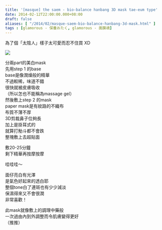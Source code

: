 ```yaml
---
title: '[masque] the saem - bio-balance hanbang 3D mask tae-eum type'
date: 2014-02-12T22:00:00.000+08:00
draft: false
aliases: [ "/2014/02/masque-saem-bio-balance-hanbang-3d-mask.html" ]
tags : [glamorous - 保養おたく, glamorous - 面膜魂]
---
```


為了個「太陰人」樣子太可愛而忍不住買 XD  

![](/images/thesaemtaeeum.jpg)

分兩part的美白mask  
先用step 1 的base  
base是像潤燥般的精華  
不過較稀，味道不錯  
很快就被皮膚吸收  
（所以怎也不能稱為massage gel）  
然後敷上step 2 的mask  
paper mask是有紋路的不織布  
布質不薄不厚  
3D剪裁鼻子位夠長  
加上是掛耳式的  
就算打觔斗都不會跌  
整塊敷上去超貼面  
  
敷20-25分鐘  
剩下精華再按摩按摩  
  
哇哇哇～   
  
面仔亮白有光澤  
是氣色好起來的透白耶  
整個tone白了連斑也有少少減淡  
保濕得來又不會很潤  
非常喜歡！  
  
此mask就像敷上的調理中藥般  
一次過由內到外調整而令肌膚變得更好  
（推推）
